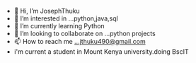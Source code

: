 - 👋 Hi, I’m JosephThuku
- 👀 I’m interested in ...python,java,sql
- 🌱 I’m currently learning Python
- 💞️ I’m looking to collaborate on ...python projects
- 📫 How to reach me ...jthuku490@gmail.com
-  i'm current a student in Mount Kenya university.doing  BscIT
<!---
JosephThuku/JosephThuku is a ✨ special ✨ repository because its `README.md` (this file) appears on your GitHub profile.
You can click the Preview link to take a look at your changes.
--->
